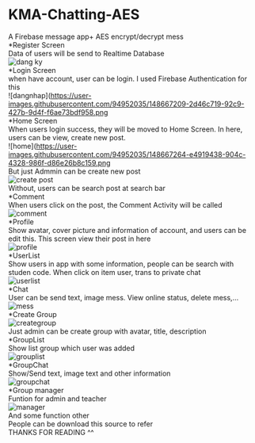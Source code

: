 # KMA-Chatting-AES
A Firebase message app+ AES encrypt/decrypt mess<br />
*Register Screen<br />
Data of users will be send to Realtime Database<br />
![dang ky](https://user-images.githubusercontent.com/94952035/148667195-7582be9b-8bf9-4702-b519-46b3aa4c46b7.png)
<br />
*Login Screen<br />
when have account, user can be login. I used Firebase Authentication for this<br />
![dangnhap](https://user-images.githubusercontent.com/94952035/148667209-2d46c719-92c9-427b-9d4f-f6ae73bdf958.png
<br />
*Home Screen<br />
When users login success, they will be moved to Home Screen. In here, users can be view, create new post.<br />
![home](https://user-images.githubusercontent.com/94952035/148667264-e4919438-904c-4328-986f-d86e26b8c159.png
<br />
But just Admmin can be create new post<br />
![create post](https://user-images.githubusercontent.com/94952035/148667397-3b8d4700-2057-4a13-b3c5-8cba5fa3aff1.png) <br />
Without, users can be search post at search bar<br />
*Comment<br />
When users click on the post, the Comment Activity will be called<br />
![comment](https://user-images.githubusercontent.com/94952035/148667378-90e779bd-fdd3-42b1-8b67-d18a0d78b1d6.png)
<br />
*Profile<br />
Show avatar, cover picture and information of account, and users can be edit this. This screen view their post in here<br />
![profile](https://user-images.githubusercontent.com/94952035/148667409-fa565788-2eec-44a7-8737-5faccbeb803e.png)
<br />
*UserList<br />
Show users in app with some information, people can be search with studen code. When click on item user, trans to private chat<br />
![userlist](https://user-images.githubusercontent.com/94952035/148667456-c51a01c8-9d48-4c34-9430-86099eb42171.png)
<br />
*Chat<br />
User can be send text, image mess. View online status, delete mess,...<br />
![mess](https://user-images.githubusercontent.com/94952035/148667479-b54a319a-eeb8-44f1-a123-9c745a8e3a64.png)
<br />
*Create Group<br />
![creategroup](https://user-images.githubusercontent.com/94952035/148667475-4c6a6dca-bcac-4a2f-9f31-45eb7be9ed0b.png)<br />
Just admin can be create group with avatar, title, description<br />
*GroupList<br />
Show list group which user was added<br />
![grouplist](https://user-images.githubusercontent.com/94952035/148667477-433546a6-8cb0-43e7-b899-6e20e0718bf8.png)<br />
*GroupChat<br />
Show/Send text, image text and other information<br />
![groupchat](https://user-images.githubusercontent.com/94952035/148667476-91c8399b-94cf-4ec4-b46f-7dfc287d3f2b.png)<br />
*Group manager<br />
Funtion for admin and teacher<br />
![manager](https://user-images.githubusercontent.com/94952035/148667478-9d829c9f-9eca-4a02-b730-0416fd446e7d.png)<br />
And some function other<br />
People can be download this source to refer <br />
THANKS FOR READING ^^







